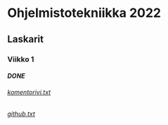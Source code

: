 # Ohjelmistotekniikka 2022

## Laskarit

### **Viikko 1**
#### *DONE*

###### [komentorivi.txt](laskarit/viikko1/komentorivi.txt)
###### [github.txt](laskarit/viikko1/gitlog.txt)
